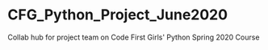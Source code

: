 # CFG_Python_Project_June2020
Collab hub for project team on Code First Girls' Python Spring 2020 Course
